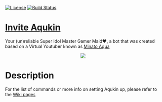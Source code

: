 [![License](https://badgen.net/github/license/dealoux/Aqukin)](https://github.com/dealoux/Aqukin/blob/master/LICENSE) [![Build Status](https://vincentprivate.synology.me:112/buildStatus/icon?job=vincent-services%2FBE%2Faqukin-dev)](https://vincentprivate.synology.me:112/job/vincent-services/job/BE/job/aqukin-dev/)


# [Invite Aqukin](https://discord.com/api/oauth2/authorize?client_id=702620458130079750&permissions=8&scope=bot%20applications.commands)
Your (un)reliable Super Idol Master Gamer Maid♥, a bot that was created based on a Virtual Youtuber known as [Minato Aqua](https://www.youtube.com/channel/UC1opHUrw8rvnsadT-iGp7Cg)

<p align="center">
  <img src="https://github.com/DeaLoux/Aqukin-old/blob/master/src/utilities/media/background.png">
</p>

# Description
For the list of commands or more info on setting Aqukin up, please refer to the [Wiki pages](https://github.com/dealoux/Aqukin/wiki)